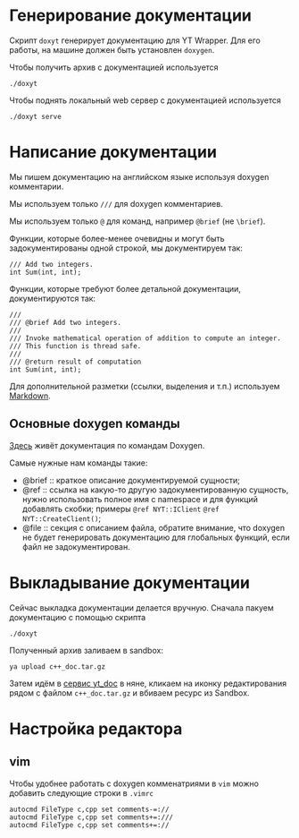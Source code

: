 # Генерирование документации
Скрипт `doxyt` генерирует документацию для YT Wrapper.  Для его работы, на машине должен быть установлен `doxygen`.

Чтобы получить архив с документацией используется

    ./doxyt

Чтобы поднять локальный web сервер с документацией используется

    ./doxyt serve

# Написание документации
Мы пишем документацию на английском языке используя doxygen комментарии.

Мы используем только `///` для doxygen комментариев.

Мы используем только `@` для команд, например `@brief` (не `\brief`).

Функции, которые более-менее очевидны и могут быть задокументированы одной строкой, мы документируем так:

    /// Add two integers.
    int Sum(int, int);

Функции, которые требуют более детальной документации, документируются так:

    ///
    /// @brief Add two integers.
    ///
    /// Invoke mathematical operation of addition to compute an integer.
    /// This function is thread safe.
    ///
    /// @return result of computation
    int Sum(int, int);

Для дополнительной разметки (ссылки, выделения и т.п.) используем [Markdown](https://daringfireball.net/projects/markdown/syntax).

## Основные doxygen команды
[Здесь](http://www.doxygen.nl/manual/commands.html) живёт документация по командам Doxygen.

Самые нужные нам команды такие:
  - @brief :: краткое описание документируемой сущности;
  - @ref :: ссылка на какую-то другую задокументированную сущность, нужно использовать полное имя с namespace
      и для функций добавлять скобки; примеры `@ref NYT::IClient` `@ref NYT::CreateClient()`;
  - @file :: секция с описанием файла, обратите внимание, что doxygen не будет генерировать документацию для глобальных функций,
      если файл не задокументирован.

# Выкладывание документации
Сейчас выкладка документации делается вручную. Сначала пакуем документацию с помощью скрипта

    ./doxyt

Полученный архив заливаем в sandbox:

    ya upload c++_doc.tar.gz

Затем идём в [сервис yt\_doc](https://nanny.yandex-team.ru/ui/#/services/catalog/yt_doc/files) в няне,
кликаем на иконку редактирования рядом с файлом `c++_doc.tar.gz` и вбиваем ресурс из Sandbox.

# Настройка редактора
## vim
Чтобы удобнее работать с doxygen комменатриями в `vim` можно добавить следующие строки в `.vimrc`

    autocmd FileType c,cpp set comments-=://
    autocmd FileType c,cpp set comments+=:///
    autocmd FileType c,cpp set comments+=://

